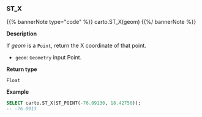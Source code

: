 ### ST_X

{{% bannerNote type="code" %}}
carto.ST_X(geom)
{{%/ bannerNote %}}

**Description**

If _geom_ is a `Point`, return the X coordinate of that point.

* `geom`: `Geometry` input Point.

**Return type**

`Float`

**Example**

```sql
SELECT carto.ST_X(ST_POINT(-76.09130, 18.42750));
-- -76.0913
```
